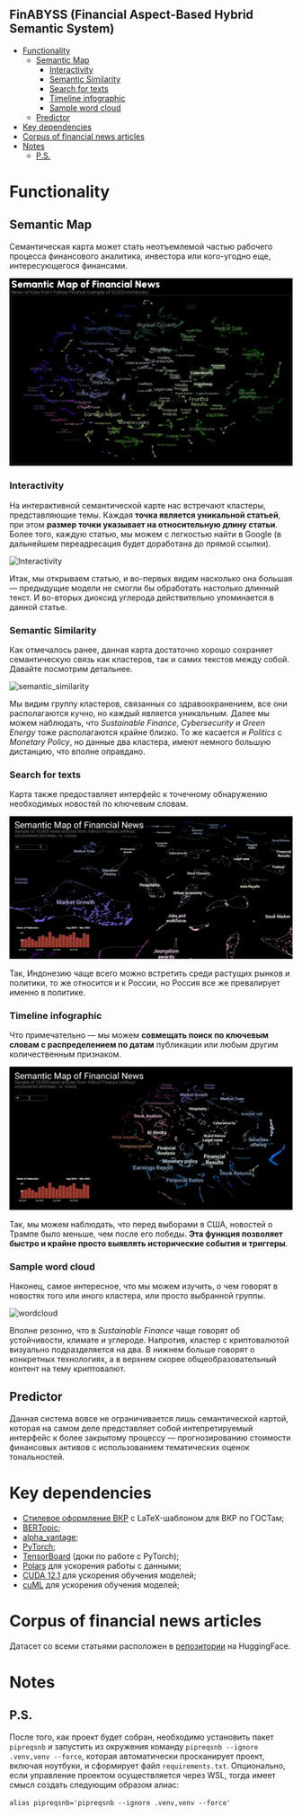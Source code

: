 FinABYSS (Financial Aspect-Based Hybrid Semantic System)
---
- [Functionality](#functionality)
  - [Semantic Map](#semantic-map)
    - [Interactivity](#interactivity)
    - [Semantic Similarity](#semantic-similarity)
    - [Search for texts](#search-for-texts)
    - [Timeline infographic](#timeline-infographic)
    - [Sample word cloud](#sample-word-cloud)
  - [Predictor](#predictor)
- [Key dependencies](#key-dependencies)
- [Corpus of financial news articles](#corpus-of-financial-news-articles)
- [Notes](#notes)
  - [P.S.](#ps)

# Functionality
## Semantic Map
Семантическая карта может стать неотъемлемой частью рабочего процесса финансового аналитика, инвестора или кого-угодно еще, интересующегося финансами.

![semantic_map](docs/semantic_map.png)
### Interactivity
На интерактивной семантической карте нас встречают кластеры, представляющие темы. Каждая **точка является уникальной статьей**, при этом **размер точки указывает на относительную длину статьи**. Более того, каждую статью, мы можем с легкостью найти в Google (в дальнейшем переадресация будет доработана до прямой ссылки).

![Interactivity](docs/redirect.gif)

Итак, мы открываем статью, и во-первых видим насколько она большая — предыдущие модели не смогли бы обработать настолько длинный текст. И во-вторых диоксид углерода действительно упоминается в данной статье.

### Semantic Similarity
Как отмечалось ранее, данная карта достаточно хорошо сохраняет семантическую связь как кластеров, так и самих текстов между собой. Давайте посмотрим детальнее.

![semantic_similarity](docs/semantic_similarity.gif)

Мы видим группу кластеров, связанных со здравоохранением, все они располагаются кучно, но каждый является уникальным. Далее мы можем наблюдать, что *Sustainable Finance*, *Cybersecurity* и *Green Energy* тоже располагаются крайне близко. То же касается и *Politics* с *Monetary Policy*, но данные два кластера, имеют немного большую дистанцию, что вполне оправдано.

### Search for texts
Карта также предоставляет интерфейс к точечному обнаружению необходимых новостей по ключевым словам.

![search](docs/geopolitics.gif)

Так, Индонезию чаще всего можно встретить среди растущих рынков и политики, то же относится и к России, но Россия все же превалирует именно в политике.

### Timeline infographic
Что примечательно — мы можем **совмещать поиск по ключевым словам с распределением по датам** публикации или любым другим количественным признаком.

![timeline_infographic](docs/trump_by_dates.gif)

Так, мы можем наблюдать, что перед выборами в США, новостей о Трампе было меньше, чем после его победы. **Эта функция позволяет быстро и крайне просто выявлять исторические события и триггеры**.

### Sample word cloud
Наконец, самое интересное, что мы можем изучить, о чем говорят в новостях того или иного кластера, или просто выбранной группы.

![wordcloud](docs/lasso.gif)

Вполне резонно, что в *Sustainable Finance* чаще говорят об устойчивости, климате и углероде. Напротив, кластер с криптовалютой визуально подразделяется на два. В нижнем больше говорят о конкретных технологиях, а в верхнем скорее общеобразовательный контент на тему криптовалют.

## Predictor
Данная система вовсе не ограничивается лишь семантической картой, которая на самом деле представляет собой интепретируемый интерфейс к более закрытому процессу — прогнозированию стоимости финансовых активов с использованием тематических оценок тональностей.

# Key dependencies
- [Стилевое оформление ВКР](https://github.com/itonik/spbu_diploma/tree/master) с LaTeX-шаблоном для ВКР по ГОСТам;
- [BERTopic](https://github.com/MaartenGr/BERTopic);
- [alpha_vantage](https://github.com/RomelTorres/alpha_vantage);
- [PyTorch](https://github.com/pytorch/pytorch);
- [TensorBoard](https://pytorch.org/tutorials/recipes/recipes/tensorboard_with_pytorch.html) (доки по работе с PyTorch);
- [Polars](https://docs.pola.rs/) для ускорения работы с данными;
- [CUDA 12.1](https://developer.nvidia.com/cuda-toolkit) для ускорения обучения моделей;
- [cuML](https://docs.rapids.ai/api/cuml/stable/) для ускорения обучения моделей;

# Corpus of financial news articles
Датасет со всеми статьями расположен в [репозитории](https://huggingface.co/datasets/denisalpino/YahooFinanceNewsRaw) на HuggingFace.
# Notes
## P.S.
После того, как проект будет собран, необходимо установить пакет `pipreqsnb` и запустить из окружения команду `pipreqsnb --ignore .venv,venv --force`, которая автоматически просканирует проект, включая ноутбуки, и сформирует файл `requirements.txt`.
Опционально, если управление проектом осуществляется через WSL, тогда имеет смысл создать следующим образом алиас:

```alias pipreqsnb='pipreqsnb --ignore .venv,venv --force'```

[def]: #finabyss-financial-aspect-based-hybrid-semantic-system
